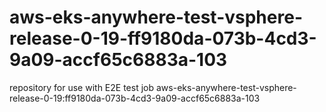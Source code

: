 # aws-eks-anywhere-test-vsphere-release-0-19-ff9180da-073b-4cd3-9a09-accf65c6883a-103
repository for use with E2E test job aws-eks-anywhere-test-vsphere-release-0-19:ff9180da-073b-4cd3-9a09-accf65c6883a-103
